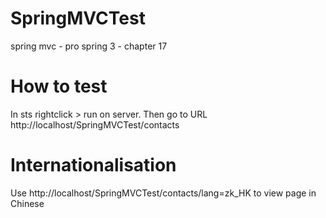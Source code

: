 SpringMVCTest
=============

spring mvc - pro spring 3 - chapter 17

How to test
============
In sts rightclick > run on server.
Then go to URL http://localhost/SpringMVCTest/contacts

Internationalisation
====================
Use http://localhost/SpringMVCTest/contacts/lang=zk_HK to view page in Chinese


